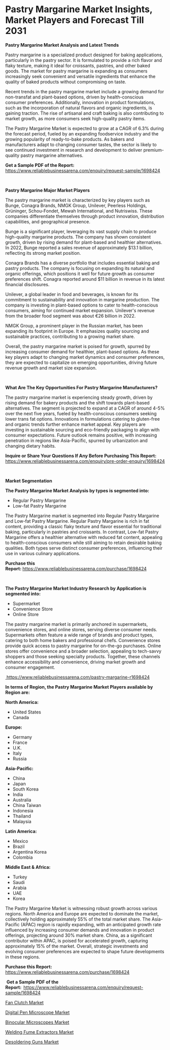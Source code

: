 <p><h1>Pastry Margarine Market Insights, Market Players and Forecast Till 2031</h1></p><p><strong>Pastry Margarine Market Analysis and Latest Trends</strong></p>
<p><p>Pastry margarine is a specialized product designed for baking applications, particularly in the pastry sector. It is formulated to provide a rich flavor and flaky texture, making it ideal for croissants, pastries, and other baked goods. The market for pastry margarine is expanding as consumers increasingly seek convenient and versatile ingredients that enhance the quality of baked products without compromising on taste.</p><p>Recent trends in the pastry margarine market include a growing demand for non-transfat and plant-based options, driven by health-conscious consumer preferences. Additionally, innovation in product formulations, such as the incorporation of natural flavors and organic ingredients, is gaining traction. The rise of artisanal and craft baking is also contributing to market growth, as more consumers seek high-quality pastry items.</p><p>The Pastry Margarine Market is expected to grow at a CAGR of 6.3% during the forecast period, fueled by an expanding foodservice industry and the growing popularity of ready-to-bake products. As bakers and manufacturers adapt to changing consumer tastes, the sector is likely to see continued investment in research and development to deliver premium-quality pastry margarine alternatives.</p></p>
<p><strong>Get a Sample PDF of the Report:&nbsp;</strong> <a href="https://www.reliablebusinessarena.com/enquiry/request-sample/1698424?utm_campaign=1763&utm_medium=2&utm_source=Github&utm_content=ia&utm_term=20102024&utm_id=pastry-margarine">https://www.reliablebusinessarena.com/enquiry/request-sample/1698424</a></p>
<p>&nbsp;</p>
<p><strong>Pastry Margarine Major Market Players</strong></p>
<p><p>The pastry margarine market is characterized by key players such as Bunge, Conagra Brands, NMGK Group, Unilever, Peerless Holdings, Grüninger, Schou-Fondet, Mewah International, and Nutriswiss. These companies differentiate themselves through product innovation, distribution capabilities, and geographical presence.</p><p>Bunge is a significant player, leveraging its vast supply chain to produce high-quality margarine products. The company has shown consistent growth, driven by rising demand for plant-based and healthier alternatives. In 2022, Bunge reported a sales revenue of approximately $13.1 billion, reflecting its strong market position.</p><p>Conagra Brands has a diverse portfolio that includes essential baking and pastry products. The company is focusing on expanding its natural and organic offerings, which positions it well for future growth as consumer preferences shift. Conagra reported around $11 billion in revenue in its latest financial disclosures.</p><p>Unilever, a global leader in food and beverages, is known for its commitment to sustainability and innovation in margarine production. The company is investing in plant-based options to cater to health-conscious consumers, aiming for continued market expansion. Unilever's revenue from the broader food segment was about €26 billion in 2022.</p><p>NMGK Group, a prominent player in the Russian market, has been expanding its footprint in Europe. It emphasizes quality sourcing and sustainable practices, contributing to a growing market share.</p><p>Overall, the pastry margarine market is poised for growth, spurred by increasing consumer demand for healthier, plant-based options. As these key players adapt to changing market dynamics and consumer preferences, they are expected to capitalize on emerging opportunities, driving future revenue growth and market size expansion.</p></p>
<p>&nbsp;</p>
<p><strong>What Are The Key Opportunities For Pastry Margarine Manufacturers?</strong></p>
<p><p>The pastry margarine market is experiencing steady growth, driven by rising demand for bakery products and the shift towards plant-based alternatives. The segment is projected to expand at a CAGR of around 4-5% over the next five years, fueled by health-conscious consumers seeking lower trans fat options. Innovations in formulations catering to gluten-free and organic trends further enhance market appeal. Key players are investing in sustainable sourcing and eco-friendly packaging to align with consumer expectations. Future outlook remains positive, with increasing penetration in regions like Asia-Pacific, spurred by urbanization and changing dietary habits.</p></p>
<p><strong>Inquire or Share Your Questions If Any Before Purchasing This Report:</strong> <a href="https://www.reliablebusinessarena.com/enquiry/pre-order-enquiry/1698424?utm_campaign=1763&utm_medium=2&utm_source=Github&utm_content=ia&utm_term=20102024&utm_id=pastry-margarine">https://www.reliablebusinessarena.com/enquiry/pre-order-enquiry/1698424</a></p>
<p>&nbsp;</p>
<p><strong>Market Segmentation</strong></p>
<p><strong>The Pastry Margarine Market Analysis by types is segmented into:</strong></p>
<p><ul><li>Regular Pastry Margarine</li><li>Low-fat Pastry Margarine</li></ul></p>
<p><p>The Pastry Margarine market is segmented into Regular Pastry Margarine and Low-fat Pastry Margarine. Regular Pastry Margarine is rich in fat content, providing a classic flaky texture and flavor essential for traditional baking, particularly in pastries and croissants. In contrast, Low-fat Pastry Margarine offers a healthier alternative with reduced fat content, appealing to health-conscious consumers while still aiming to retain desirable baking qualities. Both types serve distinct consumer preferences, influencing their use in various culinary applications.</p></p>
<p><strong>Purchase this Report:&nbsp;</strong><a href="https://www.reliablebusinessarena.com/purchase/1698424?utm_campaign=1763&utm_medium=2&utm_source=Github&utm_content=ia&utm_term=20102024&utm_id=pastry-margarine">https://www.reliablebusinessarena.com/purchase/1698424</a></p>
<p>&nbsp;</p>
<p><strong>The Pastry Margarine Market Industry Research by Application is segmented into:</strong></p>
<p><ul><li>Supermarket</li><li>Convenience Store</li><li>Online Store</li></ul></p>
<p><p>The pastry margarine market is primarily anchored in supermarkets, convenience stores, and online stores, serving diverse consumer needs. Supermarkets often feature a wide range of brands and product types, catering to both home bakers and professional chefs. Convenience stores provide quick access to pastry margarine for on-the-go purchases. Online stores offer convenience and a broader selection, appealing to tech-savvy shoppers and those seeking specialty products. Together, these channels enhance accessibility and convenience, driving market growth and consumer engagement.</p></p>
<p><a href="https://www.reliablebusinessarena.com/pastry-margarine-r1698424?utm_campaign=1763&utm_medium=2&utm_source=Github&utm_content=ia&utm_term=20102024&utm_id=pastry-margarine">&nbsp;https://www.reliablebusinessarena.com/pastry-margarine-r1698424</a></p>
<p><strong>In terms of Region, the Pastry Margarine Market Players available by Region are:</strong></p>
<p>
    <p> <strong> North America: </strong>
        <ul>
            <li>United States</li>
            <li>Canada</li>
        </ul>
        </p> 
    <p> <strong> Europe: </strong>
        <ul>
            <li>Germany</li>
            <li>France</li>
            <li>U.K.</li>
            <li>Italy</li>
            <li>Russia</li>
        </ul>
        </p> 
    <p> <strong> Asia-Pacific: </strong>
        <ul>
            <li>China</li>
            <li>Japan</li>
            <li>South Korea</li>
            <li>India</li>
            <li>Australia</li>
            <li>China Taiwan</li>
            <li>Indonesia</li>
            <li>Thailand</li>
            <li>Malaysia</li>
        </ul>
        </p> 
    <p> <strong> Latin America: </strong>
        <ul>
            <li>Mexico</li>
            <li>Brazil</li>
            <li>Argentina Korea</li>
            <li>Colombia</li>
        </ul>
        </p> 
    <p> <strong> Middle East & Africa: </strong>
        <ul>
            <li>Turkey</li>
            <li>Saudi</li>
            <li>Arabia</li>
            <li>UAE</li>
            <li>Korea</li>
        </ul>
    </p>
    </p>
<p><p>The Pastry Margarine Market is witnessing robust growth across various regions. North America and Europe are expected to dominate the market, collectively holding approximately 55% of the total market share. The Asia-Pacific (APAC) region is rapidly expanding, with an anticipated growth rate influenced by increasing consumer demands and innovation in product offerings, projecting around 30% market share. China, as a significant contributor within APAC, is poised for accelerated growth, capturing approximately 15% of the market. Overall, strategic investments and evolving consumer preferences are expected to shape future developments in these regions.</p></p>
<p><strong>Purchase this Report: </strong><a href="https://www.reliablebusinessarena.com/purchase/1698424?utm_campaign=1763&utm_medium=2&utm_source=Github&utm_content=ia&utm_term=20102024&utm_id=pastry-margarine">https://www.reliablebusinessarena.com/purchase/1698424</a></p>
<p>&nbsp;<strong>Get a Sample PDF of the Report:&nbsp;&nbsp;</strong><a href="https://www.reliablebusinessarena.com/enquiry/request-sample/1698424?utm_campaign=1763&utm_medium=2&utm_source=Github&utm_content=ia&utm_term=20102024&utm_id=pastry-margarine">https://www.reliablebusinessarena.com/enquiry/request-sample/1698424</a></p>
<p><strong></strong></p>
<p><p><a href="https://www.linkedin.com/pulse/fan-clutch-industry-sector-new-technologies-market-impact-vkduf?utm_campaign=1763&utm_medium=2&utm_source=Github&utm_content=ia&utm_term=20102024&utm_id=pastry-margarine">Fan Clutch Market</a></p><p><a href="https://www.linkedin.com/pulse/digital-pen-microscope-market-report-product-type-end-use-dnaxf?utm_campaign=1763&utm_medium=2&utm_source=Github&utm_content=ia&utm_term=20102024&utm_id=pastry-margarine">Digital Pen Microscope Market</a></p><p><a href="https://www.linkedin.com/pulse/global-binocular-microscopes-market-analysis-key-trends-future-etatf?utm_campaign=1763&utm_medium=2&utm_source=Github&utm_content=ia&utm_term=20102024&utm_id=pastry-margarine">Binocular Microscopes Market</a></p><p><a href="https://www.linkedin.com/pulse/global-welding-fume-extractors-market-exploring-share-trends-m3r3f?utm_campaign=1763&utm_medium=2&utm_source=Github&utm_content=ia&utm_term=20102024&utm_id=pastry-margarine">Welding Fume Extractors Market</a></p><p><a href="https://www.linkedin.com/pulse/desoldering-guns-market-global-regional-analysis-2024--mhdaf?utm_campaign=1763&utm_medium=2&utm_source=Github&utm_content=ia&utm_term=20102024&utm_id=pastry-margarine">Desoldering Guns Market</a></p></p>